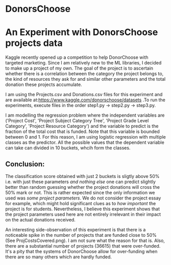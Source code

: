 # DonorsChoose

An Experiment with DonorsChoose projects data
==============================================

Kaggle recently opened up a competition to help DonorChoose with targeted marketing. Since I am relatively new to the ML libraries, I decided to make up a project of my own. The goal of the project is to ascertain whether there is a correlation between the category the project belongs to, the kind of resources they ask for and similar other parameters and the total donation these projects accumulate.

I am using the Projects.csv and Donations.csv files for this experiment and are available at:https://www.kaggle.com/donorschoose/datasets .To run the experiments, execute files in the order step1.py -> step2.py -> step3.py.

I am modelling the regression problem where the independent variables are ('Project Cost', 'Project Subject Category Tree', 'Project Grade Level Category', 'Project Resource Category') and the variable to predict is the fraction of the total cost that is funded. Note that this variable is bounded between 0 and 1. For this reason, I am using logistic regression with multiple classes as the predictor. All the possible values that the dependent variable can take can divided in 10 buckets, whcih form the classes.

Conclusion:
-----------

The classification score obtained with just 2 buckets is sligtly above 50% i.e. with just these parameters *and nothing else* one can predict slightly better than random guessing whether the project donations will cross the 50% mark or not. This is rather expected since the only information we used was *some project parameters*. We do not consider the project essay for example, which might hold significant clues as to *how important* the project is for students. Nevertheless, I believe this experiment shows that the project parameters used here are not entirely irrelevant in their impact on the actual donations received.

An interesting side-observation of this experiment is that there is a noticeable spike in the number of projects that are funded close to 50% (See ProjCostsCovered.png). I am not sure what the reason for that is. Also, there are a substantial number of projects (36615) that were over-funded. It's a pity that the systems of DonorChoose allow for over-funding when there are so many others which are hardly funded.
